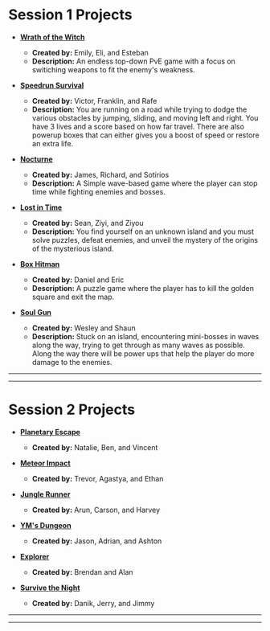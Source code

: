 # Session 1 Projects

+ [**Wrath of the Witch**](https://nyu-c4gd.github.io/nyu-c4gd/2021/games/season1/wrathofthewitch/)
  - **Created by:** Emily, Eli, and Esteban
  - **Description:** An endless top-down PvE game with a focus on switiching weapons to fit the enemy's weakness.
  
+ [**Speedrun Survival**](https://nyu-c4gd.github.io/nyu-c4gd/2021/games/session1/speedrunsurvival/)
  - **Created by:** Victor, Franklin, and Rafe
  - **Description:** You are running on a road while trying to dodge the various obstacles by jumping, sliding, and moving left and right. You have 3 lives and a score based on how far travel. There are also powerup boxes that can either gives you a boost of speed or restore an extra life.
  
+ [**Nocturne**](https://nyu-c4gd.github.io/nyu-c4gd/2021/games/session1/nocturne/)
  - **Created by:** James, Richard, and Sotirios
  - **Description:** A Simple wave-based game where the player can stop time while fighting enemies and bosses.

+ [**Lost in Time**](https://nyu-c4gd.github.io/nyu-c4gd/2021/games/session1/lostintime/)
  - **Created by:** Sean, Ziyi, and Ziyou
  - **Description:** You find yourself on an unknown island and you must solve puzzles, defeat enemies, and unveil the mystery of the origins of the mysterious island.

  
+ [**Box Hitman**](https://nyu-c4gd.github.io/nyu-c4gd/2021/games/session1/boxhitman/)
  - **Created by:** Daniel and Eric
  - **Description:** A puzzle game where the player has to kill the golden square and exit the map.

  
+ [**Soul Gun**](https://nyu-c4gd.github.io/nyu-c4gd/2021/games/session1/soulgun/)
  - **Created by:** Wesley and Shaun
  - **Description:** Stuck on an island, encountering mini-bosses in waves along the way, trying to get through as many waves as possible. Along the way there will be power ups that help the player do more damage to the enemies.


----

----

# Session 2 Projects

+ [**Planetary Escape**](https://nyu-c4gd.github.io/nyu-c4gd/2021/games/season2/PlanetaryEscape/)
  - **Created by:** Natalie, Ben, and Vincent
  
+ [**Meteor Impact**](https://nyu-c4gd.github.io/nyu-c4gd/2021/games/session2/MeteorImpact/)
  - **Created by:** Trevor, Agastya, and Ethan

  
+ [**Jungle Runner**](https://https://nyu-c4gd.github.io/nyu-c4gd/2021/games/season2/JungleRunner/)
  - **Created by:** Arun, Carson, and Harvey

+ [**YM's Dungeon**](https://nyu-c4gd.github.io/nyu-c4gd/2021/games/season2/YMsDungeon/)
  - **Created by:** Jason, Adrian, and Ashton
  
+ [**Explorer**](https://nyu-c4gd.github.io/nyu-c4gd/2021/games/season2/Explorer/)
  - **Created by:** Brendan and Alan

+ [**Survive the Night**](https://nyu-c4gd.github.io/nyu-c4gd/2021/games/season2/SurviveTheNight/)
  - **Created by:** Danik, Jerry, and Jimmy

****
****
